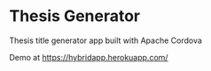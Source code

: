 # Thesis Generator
Thesis title generator app built with Apache Cordova

Demo at https://hybridapp.herokuapp.com/

